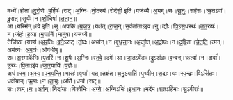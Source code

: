 

  
मध्ये॑।होता॑।दु॒रो॒णे।ब॒र्हिषः॑।राट्।अ॒ग्निः।तो॒दस्य॑।रोद॑सी॒ इति॑।यज॑ध्यै।अ॒यम्।सः।सू॒नुः।सह॑सः।ऋ॒तऽवा॑।दू॒रात्।सूर्यः॑।न।शो॒चिषा॑।त॒ता॒न॒॥  
आ।यस्मि॑न्।त्वे इति॑।सु।अपा॑के।य॒ज॒त्र॒।यक्ष॑त्।रा॒ज॒न्।स॒र्वता॑ताऽइव।नु।द्यौः।त्रि॒ऽस॒धस्थः॑।त॒त॒रुषः॑।न।जंहः॑।ह॒व्या।म॒घानि॑।मानु॑षा।यज॑ध्यै॥  
तेजि॑ष्ठा।यस्य॑।अ॒र॒तिः।व॒ने॒ऽराट्।तो॒दः।अध्व॑न्।न।वृ॒ध॒सा॒नः।अ॒द्यौ॒त्।अ॒द्रो॒घः।न।द्र॒वि॒ता।चे॒त॒ति॒।त्मन्।अम॑र्त्यः।अ॒व॒र्त्रः।ओष॑धीषु॥  
सः।अ॒स्माके॑भिः।ए॒तरि॑।न।शू॒षैः।अ॒ग्निः।स्त॒वे॒।दमे॑।आ।जा॒तऽवे॑दाः।द्रुऽअ॑न्नः।व॒न्वन्।क्रत्वा॑।न।अर्वा॑।उ॒स्रः।पि॒ताऽइ॑व।जा॒र॒यायि॑।य॒ज्ञैः॥  
अध॑।स्म॒।अ॒स्य॒।प॒न॒य॒न्ति॒।भासः॑।वृथा॑।यत्।तक्ष॑त्।अ॒नु॒ऽयाति॑।पृ॒थ्वीम्।स॒द्यः।यः।स्प॒न्द्रः।विऽसि॑तः।धवी॑यान्।ऋ॒णः।न।ता॒युः।अति॑।धन्व॑।राट्॥  
सः।त्वम्।नः॒।अ॒र्व॒न्।निदा॑याः।विश्वे॑भिः।अ॒ग्ने॒।अ॒ग्निऽभिः॑।इ॒धा॒नः।मदे॑म।श॒तऽहि॑माः।सु॒ऽवीराः॑॥  
